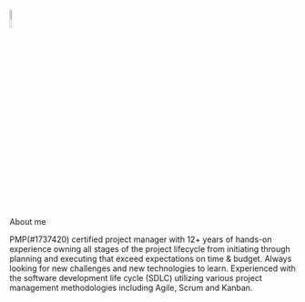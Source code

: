 

<img src="https://user-images.githubusercontent.com/79688638/199176838-fc068870-7ef3-4e00-84e8-57bf2c23a783.png" width="9%" alt="">


<p>About me<p>
PMP(#1737420) certified project manager with 12+ years of hands-on experience owning all stages of the project lifecycle from initiating through planning and executing that exceed expectations on time & budget. Always looking for new challenges and new technologies to learn. Experienced with the software development life cycle (SDLC) utilizing various project management methodologies including Agile, Scrum and Kanban.

